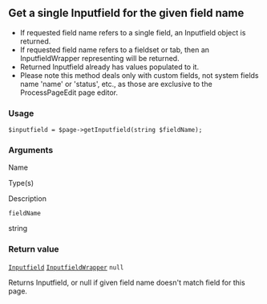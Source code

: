 Get a single Inputfield for the given field name
------------------------------------------------

*   If requested field name refers to a single field, an Inputfield object is returned.
*   If requested field name refers to a fieldset or tab, then an InputfieldWrapper representing will be returned.
*   Returned Inputfield already has values populated to it.
*   Please note this method deals only with custom fields, not system fields name 'name' or 'status', etc., as those are exclusive to the ProcessPageEdit page editor.

### Usage

    $inputfield = $page->getInputfield(string $fieldName);

### Arguments

Name

Type(s)

Description

`fieldName`

string

### Return value

[`Inputfield`](/api/ref/inputfield/) [`InputfieldWrapper`](/api/ref/inputfield-wrapper/) `null`

Returns Inputfield, or null if given field name doesn't match field for this page.

